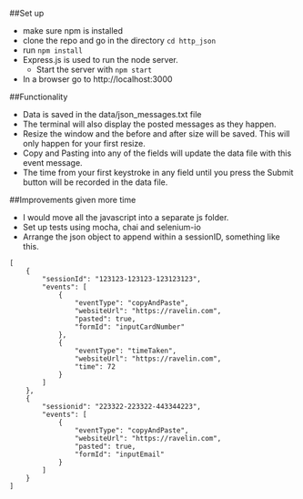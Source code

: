 ##Set up
* make sure npm is installed
* clone the repo and go in the directory ```cd http_json```
* run ```npm install```
* Express.js is used to run the node server.
  * Start the server with ```npm start```
* In a browser go to http://localhost:3000

##Functionality
* Data is saved in the data/json_messages.txt file
* The terminal will also display the posted messages as they happen.
* Resize the window and the before and after size will be saved. This will only happen for your first resize.
* Copy and Pasting into any of the fields will update the data file with this event message.
* The time from your first keystroke in any field until you press the Submit button will be recorded in the data file.

##Improvements given more time
* I would move all the javascript into a separate js folder.
* Set up tests using mocha, chai and selenium-io
* Arrange the json object to append within a sessionID, something like this.
```
[
    {
        "sessionId": "123123-123123-123123123",
        "events": [
            {
                "eventType": "copyAndPaste",
                "websiteUrl": "https://ravelin.com",
                "pasted": true,
                "formId": "inputCardNumber"
            },
            {
                "eventType": "timeTaken",
                "websiteUrl": "https://ravelin.com",
                "time": 72
            }
        ]
    },
    {
        "sessionid": "223322-223322-443344223",
        "events": [
            {
                "eventType": "copyAndPaste",
                "websiteUrl": "https://ravelin.com",
                "pasted": true,
                "formId": "inputEmail"
            }
        ]
    }
]
```
